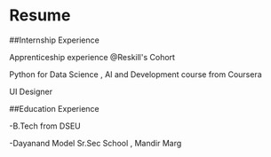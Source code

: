# Resume
##Internship Experience

Apprenticeship experience @Reskill's Cohort

Python for Data Science , AI and Development course from Coursera

UI Designer


##Education Experience

-B.Tech from DSEU

-Dayanand Model Sr.Sec School , Mandir Marg


